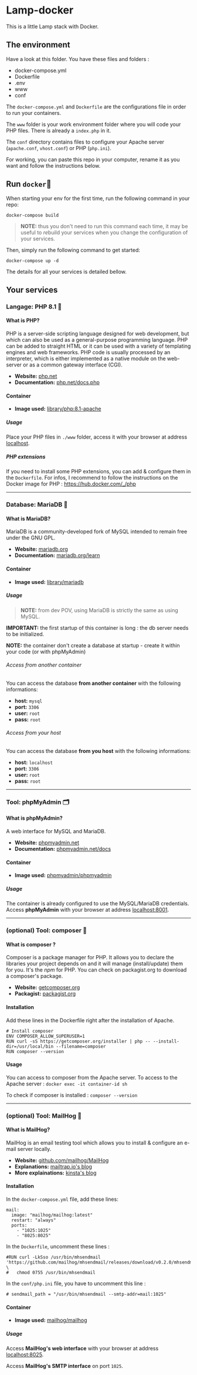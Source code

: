 # Lamp-docker

This is a little Lamp stack with Docker. 


## The environment

Have a look at this folder. You have these files and folders :
- docker-compose.yml
- Dockerfile
- .env
- www
- conf

The `docker-compose.yml` and `Dockerfile` are the configurations file in order to run your containers. 

The `www` folder is your work environment folder where you will code your PHP files. There is already a `index.php` in it. 

The `conf` directory contains files to configure your Apache server (`apache.conf`, `vhost.conf`) or PHP (`php.ini`).

For working, you can paste this repo in your computer, rename it as you want and follow the instructions below. 


## Run `docker`🐳

When starting your env for the first time, run the following command in your repo:

	docker-compose build
	
> **NOTE:** thus you don't need to run this command each time, it may be useful to *re*build your services when you change the configuration of your services.

Then, simply run the following command to get started:

    docker-compose up -d

The details for all your services is detailed bellow.

## Your services

### Langage: PHP 8.1 🐘

#### What is PHP?

PHP is a server-side scripting language designed for web development, but which can also be used as a general-purpose programming language. PHP can be added to straight HTML or it can be used with a variety of templating engines and web frameworks. PHP code is usually processed by an interpreter, which is either implemented as a native module on the web-server or as a common gateway interface (CGI).

* **Website:** [php.net](http://php.net)
* **Documentation:** [php.net/docs.php](http://php.net/docs.php)

#### Container

* **Image used:** [library/php:8.1-apache](https://hub.docker.com/_/php/)

##### Usage

Place your PHP files in `./www` folder, access it with your browser at address [localhost](http://localhost).

##### PHP extensions

If you need to install some PHP extensions, you can add & configure them in the `Dockerfile`. 
For infos, I recommend to follow the instructions on the Docker image for PHP : https://hub.docker.com/_/php


* * *

### Database: MariaDB 🦭

#### What is MariaDB?

MariaDB is a community-developed fork of MySQL intended to remain free under the GNU GPL.

* **Website:** [mariadb.org](https://mariadb.org)
* **Documentation:** [mariadb.org/learn](https://mariadb.org/learn/)

#### Container

* **Image used:** [library/mariadb](https://hub.docker.com/_/mariadb/)

##### Usage

> **NOTE:** from dev POV, using MariaDB is strictly the same as using MySQL.

**IMPORTANT:** the first startup of this container is long : the db server needs to be initialized.

**NOTE:** the container don't create a database at startup - create it within your code (or with phpMyAdmin)

###### Access from another container

You can access the database **from another container** with the following informations:

* **host:** `mysql`
* **port:** `3306`
* **user:** `root`
* **pass:** `root`

###### Access from your host

You can access the database  **from you host** with the following informations:

* **host:** `localhost`
* **port:** `3306`
* **user:** `root`
* **pass:** `root`


* * *

### Tool: phpMyAdmin 🗂️

#### What is phpMyAdmin?

A web interface for MySQL and MariaDB.

* **Website:** [phpmyadmin.net](https://www.phpmyadmin.net/)
* **Documentation:** [phpmyadmin.net/docs](https://www.phpmyadmin.net/docs/)

#### Container

* **Image used:** [phpmyadmin/phpmyadmin](https://hub.docker.com/r/phpmyadmin/phpmyadmin/)

##### Usage

The container is already configured to use the MySQL/MariaDB credentials.  
Access **phpMyAdmin** with your browser at address [localhost:8001](http://localhost:8001).

***

### (optional) Tool: composer 🎼

#### What is composer ? 

Composer is a package manager for PHP. It allows you to declare the libraries your project depends on and it will manage (install/update) them for you. It's the *npm* for PHP. 
You can check on packagist.org to download a composer's package. 

* **Website:** [getcomposer.org](https://getcomposer.org/doc/00-intro.md)
* **Packagist:** [packagist.org](https://packagist.org/)

#### Installation

Add these lines in the Dockerfile right after the installation of Apache.

```
# Install composer
ENV COMPOSER_ALLOW_SUPERUSER=1
RUN curl -sS https://getcomposer.org/installer | php -- --install-dir=/usr/local/bin --filename=composer
RUN composer --version
```

#### Usage

You can access to composer from the Apache server. 
To access to the Apache server : `docker exec -it container-id sh`

To check if composer is installed : `composer --version`

***

### (optional) Tool: MailHog 📨

#### What is MailHog?

MailHog is an email testing tool which allows you to install & configure an e-mail server locally.

* **Website:** [github.com/mailhog/MailHog](https://github.com/mailhog/MailHog)
* **Explanations:** [mailtrap.io's blog](https://mailtrap.io/blog/mailhog-explained/)
* **More explainations:** [kinsta's blog](https://kinsta.com/blog/mailhog/)

#### Installation

In the `docker-compose.yml` file, add these lines: 
```
mail:
  image: "mailhog/mailhog:latest"
  restart: "always"
  ports:
    - "1025:1025"
    - "8025:8025"
```

In the `Dockerfile`, uncomment these lines : 
```
#RUN curl -LkSso /usr/bin/mhsendmail 'https://github.com/mailhog/mhsendmail/releases/download/v0.2.0/mhsendmail_linux_amd64'&& \
#   chmod 0755 /usr/bin/mhsendmail
```

In the `conf/php.ini` file, you have to uncomment this line : 
```
# sendmail_path = "/usr/bin/mhsendmail --smtp-addr=mail:1025"
```

#### Container

* **Image used:** [mailhog/mailhog](https://hub.docker.com/r/mailhog/mailhog/)

##### Usage

Access **MailHog's web interface** with your browser at address [localhost:8025](http://localhost:8025).

Access **MailHog's SMTP interface** on port `1025`. 